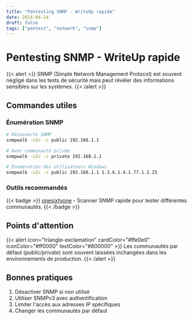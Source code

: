 ```yaml
---
title: "Pentesting SNMP - WriteUp rapide"
date: 2024-04-14
draft: false
tags: ["pentest", "network", "snmp"]
---
```


# Pentesting SNMP - WriteUp rapide

{{< alert >}}
SNMP (Simple Network Management Protocol) est souvent négligé dans les tests de sécurité mais peut révéler des informations sensibles sur les systèmes.
{{< /alert >}}

## Commandes utiles

### Énumération SNMP
```bash
# Découverte SNMP
snmpwalk -v2c -c public 192.168.1.1

# Avec communauté privée
snmpwalk -v2c -c private 192.168.1.1

# Énumération des utilisateurs Windows
snmpwalk -v2c -c public 192.168.1.1 1.3.6.1.4.1.77.1.2.25
```

### Outils recommandés

{{< badge >}}
[onesixtyone](https://github.com/trailofbits/onesixtyone) - Scanner SNMP rapide pour tester différentes communautés.
{{< /badge >}}

## Points d'attention

{{< alert icon="triangle-exclamation" cardColor="#ffe0e0" iconColor="#ff0000" textColor="#800000" >}}
Les communautés par défaut (public/private) sont souvent laissées inchangées dans les environnements de production.
{{< /alert >}}

## Bonnes pratiques

1. Désactiver SNMP si non utilisé
2. Utiliser SNMPv3 avec authentification
3. Limiter l'accès aux adresses IP spécifiques
4. Changer les communautés par défaut
